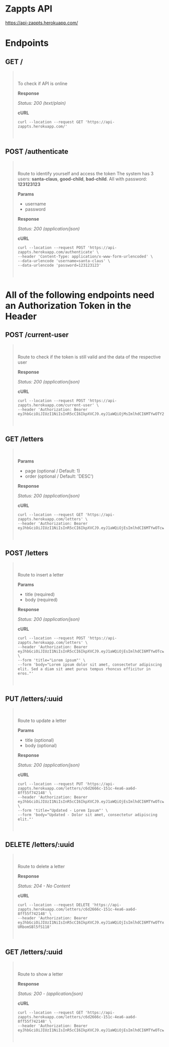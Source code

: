 # Zappts API

https://api-zappts.herokuapp.com/

# Endpoints

## GET /
> &nbsp;
>
> To check if API is online
>
> **Response**
>
> _Status: 200 (text/plain)_
>
> **cURL**
>
> ```
> curl --location --request GET 'https://api-zappts.herokuapp.com/'
> ```
> &nbsp;

## POST /authenticate
> &nbsp;
>
> Route to identify yourself and access the token
> The system has 3 users: **santa-claus**, **good-child**, **bad-child**.
> All with password: **123123123**
> 
> **Params**
>
> - username
> - password
>
> **Response**
>
> _Status: 200 (application/json)_
>
> **cURL**
>
> ```
> curl --location --request POST 'https://api-zappts.herokuapp.com/authenticate' \
> --header 'Content-Type: application/x-www-form-urlencoded' \
> --data-urlencode 'username=santa-claus' \
> --data-urlencode 'password=123123123'
>```
> &nbsp;

# All of the following endpoints need an Authorization Token in the Header

## POST /current-user
> &nbsp;
>
> Route to check if the token is still valid and the data of the respective user
>
> **Response**
>
> _Status: 200 (application/json)_
>
> **cURL**
>
> ```
> curl --location --request POST 'https://api-zappts.herokuapp.com/current-user' \
> --header 'Authorization: Bearer eyJhbGciOiJIUzI1NiIsInR5cCI6IkpXVCJ9.eyJ1aWQiOjMsImlhdCI6MTYwOTY2NDA3OX0.O80W7_IF5x4hau511Y1IbAEIKnDUO61JccZHYxr2FD0'
>```
> &nbsp;

## GET /letters
> &nbsp;
>
> **Params**
>
> - page (optional / Default: 1)
> - order (optional / Default: 'DESC')
>
> **Response**
>
> _Status: 200 (application/json)_
>
> **cURL**
>
> ```
> curl --location --request GET 'https://api-zappts.herokuapp.com/letters' \
>--header 'Authorization: Bearer eyJhbGciOiJIUzI1NiIsInR5cCI6IkpXVCJ9.eyJ1aWQiOjEsImlhdCI6MTYwOTcwMDgyN30.d2Rg8C8iLfKSmO1IRFQIhsaY1KjuL8WjFEONWhLL6nE'
>```
> &nbsp;

## POST /letters
> &nbsp;
>
> Route to insert a letter
>
> **Params**
>
> - title (required)
> - body (required)
>
> **Response**
>
> _Status: 200 (application/json)_
>
> **cURL**
>
> ```
> curl --location --request POST 'https://api-zappts.herokuapp.com/letters' \
> --header 'Authorization: Bearer eyJhbGciOiJIUzI1NiIsInR5cCI6IkpXVCJ9.eyJ1aWQiOjEsImlhdCI6MTYwOTcwMDgyN30.d2Rg8C8iLfKSmO1IRFQIhsaY1KjuL8WjFEONWhLL6nE' \
> --form 'title="Lorem ipsum"' \
> --form 'body="Lorem ipsum dolor sit amet, consectetur adipiscing elit. Sed a diam sit amet purus tempus rhoncus efficitur in eros."'
>```
> &nbsp;

## PUT /letters/:uuid
> &nbsp;
>
> Route to update a letter
>
> **Params**
>
> - title (optional)
> - body (optional)
>
> **Response**
>
> _Status: 200 (application/json)_
>
> **cURL**
>
> ```
> curl --location --request PUT 'https://api-zappts.herokuapp.com/letters/c6d2666c-151c-4ea6-aa6d-8ff55f742148' \
> --header 'Authorization: Bearer eyJhbGciOiJIUzI1NiIsInR5cCI6IkpXVCJ9.eyJ1aWQiOjEsImlhdCI6MTYwOTcwMDgyN30.d2Rg8C8iLfKSmO1IRFQIhsaY1KjuL8WjFEONWhLL6nE' \
> --form 'title="Updated - Lorem Ipsum"' \
> --form 'body="Updated - Dolor sit amet, consectetur adipiscing elit."'
>```
> &nbsp;

## DELETE /letters/:uuid
> &nbsp;
>
> Route to delete a letter
>
> **Response**
>
> _Status: 204 - No Content_
>
> **cURL**
>
> ```
> curl --location --request DELETE 'https://api-zappts.herokuapp.com/letters/c6d2666c-151c-4ea6-aa6d-8ff55f742148' \
> --header 'Authorization: Bearer eyJhbGciOiJIUzI1NiIsInR5cCI6IkpXVCJ9.eyJ1aWQiOjIsImlhdCI6MTYwOTYxMjk5OH0.eD4yBcoKoEAGCslTKFqEB5EaXLJh-URbomSBl5fS118'
>```
> &nbsp;

## GET /letters/:uuid
> &nbsp;
>
> Route to show a letter
>
> **Response**
>
> _Status: 200 - (application/json)_
>
> **cURL**
>
> ```
> curl --location --request GET 'https://api-zappts.herokuapp.com/letters/c6d2666c-151c-4ea6-aa6d-8ff55f742148' \
> --header 'Authorization: Bearer eyJhbGciOiJIUzI1NiIsInR5cCI6IkpXVCJ9.eyJ1aWQiOjEsImlhdCI6MTYwOTcwMDgyN30.d2Rg8C8iLfKSmO1IRFQIhsaY1KjuL8WjFEONWhLL6nE'
>```
> &nbsp;
